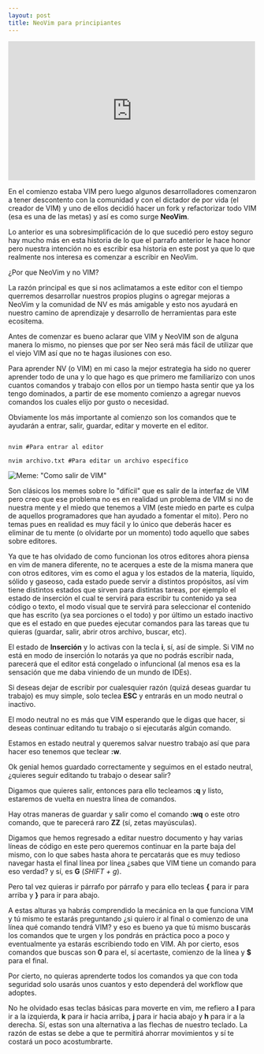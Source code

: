```yaml
---
layout: post
title: NeoVim para principiantes
---
```


<iframe width="501" height="282" src="https://www.youtube.com/embed/KDqxGuULOyQ" frameborder="0" allow="accelerometer; autoplay; encrypted-media; gyroscope; picture-in-picture" allowfullscreen></iframe>

En el comienzo estaba VIM pero luego algunos desarrolladores comenzaron a tener descontento con la comunidad y con el dictador de por vida (el creador de VIM) y uno de ellos decidió hacer un fork y refactorizar todo VIM (esa es una de las metas) y así es como surge **NeoVim**.

Lo anterior es una sobresimplificación de lo que sucedió pero estoy seguro hay mucho más en esta historia de lo que el parrafo anterior le hace honor pero nuestra intención no es escribir esa historia en este post ya que lo que realmente nos interesa es comenzar a escribir en NeoVim.

¿Por que NeoVim y no VIM? 

La razón principal es que si nos aclimatamos a este editor con el tiempo querremos desarrollar nuestros propios plugins o agregar mejoras a NeoVim y la comunidad de NV es más amigable y esto nos ayudará en nuestro camino de aprendizaje y desarrollo de herramientas para este ecositema.

Antes de comenzar es bueno aclarar que VIM y NeoVIM son de alguna manera lo mismo, no pienses que por ser Neo será más fácil de utilizar que el viejo VIM así que no te hagas ilusiones con eso.

Para aprender NV (o VIM) en mi caso la mejor estrategia ha sido no querer aprender todo de una y lo que hago es que primero me familiarizo con unos cuantos comandos y trabajo con ellos por un tiempo hasta sentir que ya los tengo dominados, a partir de ese momento comienzo a agregar nuevos comandos los cuales elijo por gusto o necesidad.

Obviamente los más importante al comienzo son los comandos que te ayudarán a entrar, salir, guardar, editar y moverte en el editor.

```{bash}

nvim #Para entrar al editor

nvim archivo.txt #Para editar un archivo específico

```

![Meme: "Como salir de VIM"](https://pics.onsizzle.com/just-memorize-these-fourteen-contextually-dependant-instructions-exiting-vim-eventually-3125824.png)

Son clásicos los memes sobre lo "difícil" que es salir de la interfaz de VIM pero creo que ese problema no es en realidad un problema de VIM si no de nuestra mente y el miedo que tenemos a VIM (este miedo en parte es culpa de aquellos programadores que han ayudado a fomentar el mito). Pero no temas pues en realidad es muy fácil y lo único que deberás hacer es eliminar de tu mente (o olvidarte por un momento) todo aquello que sabes sobre editores.

Ya que te has olvidado de como funcionan los otros editores ahora piensa en vim de manera diferente, no te acerques a este de la misma manera que con otros editores, vim es como el agua y los estados de la materia, líquido, sólido y gaseoso, cada estado puede servir a distintos propósitos, así vim tiene distintos estados que sirven para distintas tareas, por ejemplo el estado de inserción el cual te servirá para escribir tu contenido ya sea código o texto, el modo visual que te servirá para seleccionar el contenido que has escrito (ya sea porciones o el todo) y por último un estado inactivo que es el estado en que puedes ejecutar comandos para las tareas que tu quieras (guardar, salir, abrir otros archivo, buscar, etc).

El estado de __Inserción__ y lo activas con la tecla __i__, sí, así  de simple. Si VIM no está en modo de inserción lo notarás ya que no podrás escribir nada, parecerá que el editor está congelado o infuncional (al menos esa es la sensación que me daba viniendo de un mundo de IDEs).

Si deseas dejar de escribir por cualesquier razón (quizá deseas guardar tu trabajo) es muy simple, solo teclea **ESC** y entrarás en un modo neutral o inactivo.  

El modo neutral no es más que VIM esperando que le digas que hacer, si deseas continuar editando tu trabajo o si ejecutarás algún comando.

Estamos en estado neutral y queremos salvar nuestro trabajo así que para hacer eso tenemos que teclear **:w**. 

Ok genial hemos guardado correctamente y seguimos en el estado neutral, ¿quieres seguir editando tu trabajo o desear salir?

Digamos que quieres salir, entonces para ello tecleamos **:q** y listo, estaremos de vuelta en nuestra línea de comandos.

Hay otras maneras de guardar y salir como el comando **:wq** o este otro comando, que te parecerá raro **ZZ** (sí, zetas mayúsculas).

Digamos que hemos regresado a editar nuestro documento y hay varias líneas de código en este pero queremos continuar en la parte baja del mismo, con lo que sabes hasta ahora te percatarás que es muy tedioso navegar hasta el final línea por línea ¿sabes que VIM tiene un comando para eso verdad? y sí, es **G** (_SHIFT + g_).

Pero tal vez quieras ir párrafo por párrafo y para ello tecleas **{** para ir para arriba y **}** para ir para abajo.

A estas alturas ya habrás comprendido la mecánica en la que funciona VIM y tú mismo te estarás preguntando ¿si quiero ir al final o comienzo de una línea qué comando tendrá VIM? y eso es bueno ya que tú mismo buscarás los comandos que te urgen y los pondrás en práctica poco a poco y eventualmente ya estarás escribiendo todo en VIM. Ah por cierto, esos comandos que buscas son **0** para el, sí acertaste, comienzo de la línea y **$** para el final.

Por cierto, no quieras aprenderte todos los comandos ya que con toda seguridad solo usarás unos cuantos y esto dependerá del workflow que adoptes.

No he olvidado esas teclas básicas para moverte en vim, me refiero a __l__ para ir a la izquierda, __k__ para ir hacia arriba, __j__ para ir hacia abajo y __h__ para ir a la derecha. Sí, estas son una alternativa a las flechas de nuestro teclado. La razón de estas se debe a que te permitirá ahorrar movimientos y sí te costará un poco acostumbrarte.  
